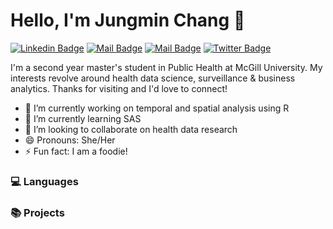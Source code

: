 # Hello, I'm Jungmin Chang 👋

[![Linkedin Badge](https://img.shields.io/badge/-Jungmin-0e76a8?style=flat&labelColor=0e76a8&logo=linkedin&logoColor=white)](https://www.linkedin.com/in/jungmin-chang-0301/)  [![Mail Badge](https://img.shields.io/badge/-@c.jungmini-e84393?style=flat&labelColor=e84393&logo=instagram&logoColor=white)](https://instagram.com/c.jungmini)  [![Mail Badge](https://img.shields.io/badge/-jungmini0301-c0392b?style=flat&labelColor=c0392b&logo=gmail&logoColor=white)](mailto:jungmini0301@gmail.com)  [![Twitter Badge](https://img.shields.io/badge/-@JungminChang-1ca0f1?style=flat&labelColor=1ca0f1&logo=twitter&logoColor=white&link=https://twitter.com/JungminChang)](https://twitter.com/JungminChang) 

I'm a second year master's student in Public Health at McGill University. My interests revolve around health data science, surveillance & business analytics. Thanks for visiting and I'd love to connect!

- 🔭 I’m currently working on temporal and spatial analysis using R
- 🌱 I’m currently learning SAS
- 👯 I’m looking to collaborate on health data research
- 😄 Pronouns: She/Her
- ⚡ Fun fact: I am a foodie!

### :computer: Languages ###
### :books: Projects ###
